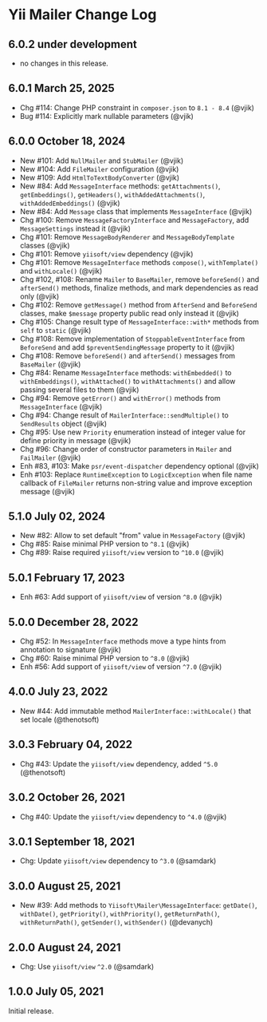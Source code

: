 # Yii Mailer Change Log

## 6.0.2 under development

- no changes in this release.

## 6.0.1 March 25, 2025

- Chg #114: Change PHP constraint in `composer.json` to `8.1 - 8.4` (@vjik)
- Bug #114: Explicitly mark nullable parameters (@vjik)

## 6.0.0 October 18, 2024

- New #101: Add `NullMailer` and `StubMailer` (@vjik)
- New #104: Add `FileMailer` configuration (@vjik)
- New #109: Add `HtmlToTextBodyConverter` (@vjik)
- New #84: Add `MessageInterface` methods: `getAttachments()`,  `getEmbeddings()`, `getHeaders()`,
  `withAddedAttachments()`, `withAddedEmbeddings()` (@vjik)
- New #84: Add `Message` class that implements `MessageInterface` (@vjik)
- Chg #100: Remove `MessageFactoryInterface` and `MessageFactory`, add `MessageSettings` instead it (@vjik)
- Chg #101: Remove `MessageBodyRenderer` and `MessageBodyTemplate` classes (@vjik)
- Chg #101: Remove `yiisoft/view` dependency (@vjik)
- Chg #101: Remove `MessageInterface` methods `compose()`, `withTemplate()` and `withLocale()` (@vjik)
- Chg #102, #108: Rename `Mailer` to `BaseMailer`, remove `beforeSend()` and `afterSend()` methods, finalize methods,
  and mark dependencies as read only (@vjik)
- Chg #102: Remove `getMessage()` method from `AfterSend` and `BeforeSend` classes, make `$message` property public
 read only instead it (@vjik)
- Chg #105: Change result type of `MessageInterface::with*` methods from `self` to `static` (@vjik)
- Chg #108: Remove implementation of `StoppableEventInterface` from `BeforeSend` and add `$preventSendingMessage`
  property to it (@vjik)
- Chg #108: Remove `beforeSend()` and `afterSend()` messages from `BaseMailer` (@vjik)
- Chg #84: Rename `MessageInterface` methods: `withEmbedded()` to `withEmbeddings()`, `withAttached()`
  to `withAttachments()` and allow passing several files to them (@vjik)
- Chg #94: Remove `getError()` and `withError()` methods from `MessageInterface` (@vjik)
- Chg #94: Change result of `MailerInterface::sendMultiple()` to `SendResults` object (@vjik)
- Chg #95: Use new `Priority` enumeration instead of integer value for define priority in message (@vjik)
- Chg #96: Change order of constructor parameters in `Mailer` and `FailMailer` (@vjik)
- Enh #83, #103: Make `psr/event-dispatcher` dependency optional (@vjik)
- Enh #103: Replace `RuntimeException` to `LogicException` when file name callback of `FileMailer` returns non-string
  value and improve exception message (@vjik)

## 5.1.0 July 02, 2024

- New #82: Allow to set default "from" value in `MessageFactory` (@vjik)
- Chg #85: Raise minimal PHP version to `^8.1` (@vjik)
- Chg #89: Raise required `yiisoft/view` version to `^10.0` (@vjik)

## 5.0.1 February 17, 2023

- Enh #63: Add support of `yiisoft/view` of version `^8.0` (@vjik)

## 5.0.0 December 28, 2022

- Chg #52: In `MessageInterface` methods move a type hints from annotation to signature (@vjik)
- Chg #60: Raise minimal PHP version to `^8.0` (@vjik)
- Enh #56: Add support of `yiisoft/view` of version `^7.0` (@vjik)

## 4.0.0 July 23, 2022

- New #44: Add immutable method `MailerInterface::withLocale()` that set locale (@thenotsoft)

## 3.0.3 February 04, 2022

- Chg #43: Update the `yiisoft/view` dependency, added `^5.0` (@thenotsoft)

## 3.0.2 October 26, 2021

- Chg #40: Update the `yiisoft/view` dependency to `^4.0` (@vjik)

## 3.0.1 September 18, 2021

- Chg: Update `yiisoft/view` dependency to `^3.0` (@samdark)

## 3.0.0 August 25, 2021

- New #39: Add methods to `Yiisoft\Mailer\MessageInterface`: `getDate()`, `withDate()`, `getPriority()`,
  `withPriority()`, `getReturnPath()`, `withReturnPath()`, `getSender()`, `withSender()` (@devanych)

## 2.0.0 August 24, 2021

- Chg: Use `yiisoft/view` `^2.0` (@samdark)

## 1.0.0 July 05, 2021

Initial release.
